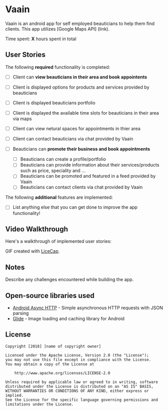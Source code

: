 # Vaain
Vaain is an android app for self employed beauticians to help them find clients. This app utilizes [Google Maps API]
(link).

Time spent: **X** hours spent in total

## User Stories

The following **required** functionality is completed:

* [ ]	Client can **view beauticians in their area and book appointents**
  * [ ] Client is displayed options for products and services provided by beauticians
  * [ ] Client is displayed beauticians portfolio 
  * [ ] Client is displayed the available time slots for beauticians in their area via maps
  * [ ] Client can view netural spaces for appointments in thier area 
  * [ ] Client can contact beauticians via chat provided by Vaain

* [ ] Beauticians can **promote their business and book appointments**
  * [ ] Beauticians can create a profile/portfolio
  * [ ] Beauticians can provide information about their services/products such as price, speciality and ...
  * [ ] Beauticians can be promoted and featured in a feed provided by Vaain 
  * [ ] Beauticians can contact clients via chat provided by Vaain
  
The following **additional** features are implemented:

* [ ] List anything else that you can get done to improve the app functionality!

## Video Walkthrough

Here's a walkthrough of implemented user stories:

<gif />

GIF created with [LiceCap](http://www.cockos.com/licecap/).

## Notes

Describe any challenges encountered while building the app.

## Open-source libraries used

- [Android Async HTTP](https://github.com/loopj/android-async-http) - Simple asynchronous HTTP requests with JSON parsing
- [Glide](https://github.com/bumptech/glide) - Image loading and caching library for Android

## License

    Copyright [2018] [name of copyright owner]

    Licensed under the Apache License, Version 2.0 (the "License");
    you may not use this file except in compliance with the License.
    You may obtain a copy of the License at

        http://www.apache.org/licenses/LICENSE-2.0

    Unless required by applicable law or agreed to in writing, software
    distributed under the License is distributed on an "AS IS" BASIS,
    WITHOUT WARRANTIES OR CONDITIONS OF ANY KIND, either express or implied.
    See the License for the specific language governing permissions and
    limitations under the License.
